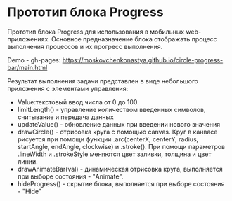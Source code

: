 # Прототип блока Progress

Прототип блока Progress для использования в мобильных web-приложениях. Основное предназначение блока отображать процесс выполнения процессов и их прогресс выполнения.

 Demo - gh-pages: https://moskovchenkonastya.github.io/circle-progress-bar/main.html

Результат выполнения задачи представлен в виде небольшого
приложения с элементами управления:

- Value:текстовый ввод числа от 0 до 100. 
- limitLength() - управление количеством введенных символов, считывание и передача данных 
- updateValue() - обновление данных при введении нового значения
- drawCircle() - отрисовка круга с помощью canvas. Круг в канвасе рисуется при помощи функции .arc(centerX, centerY, radius, startAngle, endAngle, clockwise) и .stroke(). При помощи параметров .lineWidth и .strokeStyle меняются цвет заливки, толщина и цвет линии.
- drawAnimateBar(val) - динамическая отрисовка круга, выполняется при выборе состояния - "Animate". 
- hideProgress() - скрытие блока, выполняется при выборе состояния - "Hide"
 
